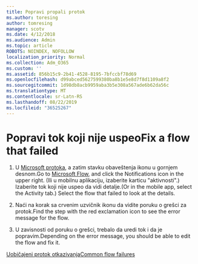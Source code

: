 ```yaml
---
title: Popravi propali protok
ms.author: toresing
author: tomresing
manager: scotv
ms.date: 4/12/2018
ms.audience: Admin
ms.topic: article
ROBOTS: NOINDEX, NOFOLLOW
localization_priority: Normal
ms.collection: Adm_O365
ms.custom: ''
ms.assetid: 856b15c9-2b41-4528-8195-7bfccbf78d69
ms.openlocfilehash: d99abced5627599380ba8b1e5e8d7f8d1109a8f2
ms.sourcegitcommit: 1d98db8acb9959aba3b5e308a567ade6b62da56c
ms.translationtype: MT
ms.contentlocale: sr-Latn-RS
ms.lasthandoff: 08/22/2019
ms.locfileid: "36525267"
---
```

# <a name="fix-a-flow-that-failed"></a><span data-ttu-id="de655-102">Popravi tok koji nije uspeo</span><span class="sxs-lookup"><span data-stu-id="de655-102">Fix a flow that failed</span></span>

1. <span data-ttu-id="de655-103">U [Microsoft protoka](https://flow.microsoft.com/), a zatim stavku obaveštenja ikonu u gornjem desnom.</span><span class="sxs-lookup"><span data-stu-id="de655-103">Go to [Microsoft Flow](https://flow.microsoft.com/), and click the Notifications icon in the upper right.</span></span> <span data-ttu-id="de655-104">(Ili u mobilnu aplikaciju, izaberite karticu "aktivnosti".) Izaberite tok koji nije uspeo da vidi detalje.</span><span class="sxs-lookup"><span data-stu-id="de655-104">(Or in the mobile app, select the Activity tab.) Select the flow that failed to look at the details.</span></span>
    
2. <span data-ttu-id="de655-105">Naći na korak sa crvenim uzvičnik ikonu da vidite poruku o grešci za protok.</span><span class="sxs-lookup"><span data-stu-id="de655-105">Find the step with the red exclamation icon to see the error message for the flow.</span></span>
    
3. <span data-ttu-id="de655-106">U zavisnosti od poruku o grešci, trebalo da uredi tok i da je popravim.</span><span class="sxs-lookup"><span data-stu-id="de655-106">Depending on the error message, you should be able to edit the flow and fix it.</span></span> 
    
[<span data-ttu-id="de655-107">Uobičajeni protok otkazivanja</span><span class="sxs-lookup"><span data-stu-id="de655-107">Common flow failures</span></span>](https://go.microsoft.com/fwlink/?linkid=872110)
  

